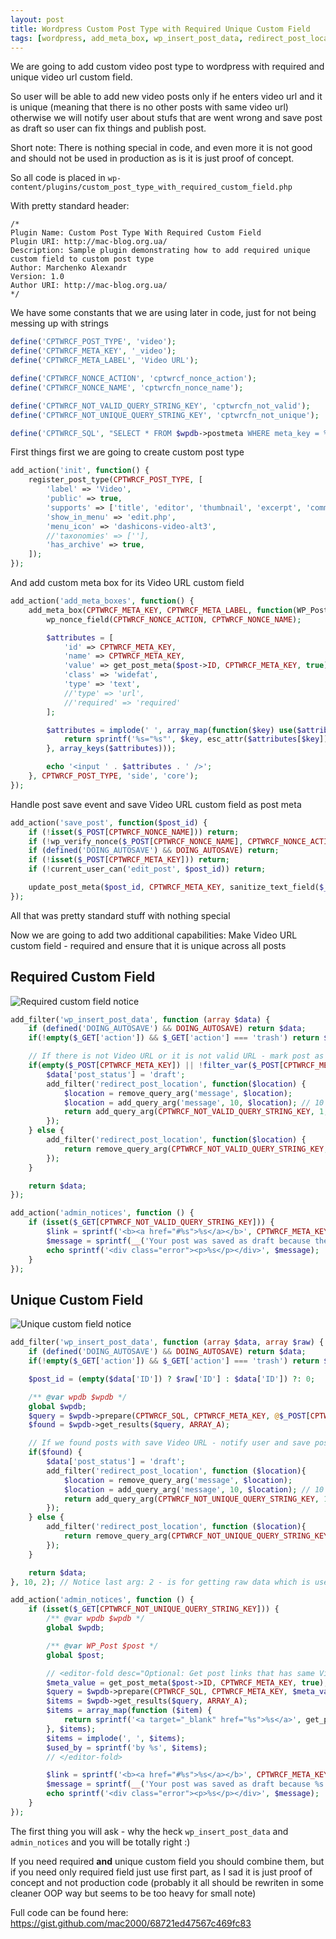 ```yaml
---
layout: post
title: Wordpress Custom Post Type with Required Unique Custom Field
tags: [wordpress, add_meta_box, wp_insert_post_data, redirect_post_location, admin_notices]
---
```


We are going to add custom video post type to wordpress with required and unique video url custom field.

So user will be able to add new video posts only if he enters video url and it is unique (meaning that there is no other posts with same video url) otherwise we will notify user about stufs that are went wrong and save post as draft so user can fix things and publish post.

Short note: There is nothing special in code, and even more it is not good and should not be used in production as is it is just proof of concept.

So all code is placed in `wp-content/plugins/custom_post_type_with_required_custom_field.php`

With pretty standard header:

```
/*
Plugin Name: Custom Post Type With Required Custom Field
Plugin URI: http://mac-blog.org.ua/
Description: Sample plugin demonstrating how to add required unique custom field to custom post type
Author: Marchenko Alexandr
Version: 1.0
Author URI: http://mac-blog.org.ua/
*/
```

We have some constants that we are using later in code, just for not being messing up with strings

```php
define('CPTWRCF_POST_TYPE', 'video');
define('CPTWRCF_META_KEY', '_video');
define('CPTWRCF_META_LABEL', 'Video URL');

define('CPTWRCF_NONCE_ACTION', 'cptwrcf_nonce_action');
define('CPTWRCF_NONCE_NAME', 'cptwrcfn_nonce_name');

define('CPTWRCF_NOT_VALID_QUERY_STRING_KEY', 'cptwrcfn_not_valid');
define('CPTWRCF_NOT_UNIQUE_QUERY_STRING_KEY', 'cptwrcfn_not_unique');

define('CPTWRCF_SQL', "SELECT * FROM $wpdb->postmeta WHERE meta_key = %s AND meta_value = %s AND post_id <> %d");
```

First things first we are going to create custom post type

```php
add_action('init', function() {
    register_post_type(CPTWRCF_POST_TYPE, [
        'label' => 'Video',
        'public' => true,
        'supports' => ['title', 'editor', 'thumbnail', 'excerpt', 'comments'],
        'show_in_menu' => 'edit.php',
        'menu_icon' => 'dashicons-video-alt3',
        //'taxonomies' => [''],
        'has_archive' => true,
    ]);
});
```

And add custom meta box for its Video URL custom field

```php
add_action('add_meta_boxes', function() {
    add_meta_box(CPTWRCF_META_KEY, CPTWRCF_META_LABEL, function(WP_Post $post) {
        wp_nonce_field(CPTWRCF_NONCE_ACTION, CPTWRCF_NONCE_NAME);

        $attributes = [
            'id' => CPTWRCF_META_KEY,
            'name' => CPTWRCF_META_KEY,
            'value' => get_post_meta($post->ID, CPTWRCF_META_KEY, true),
            'class' => 'widefat',
            'type' => 'text',
            //'type' => 'url',
            //'required' => 'required'
        ];

        $attributes = implode(' ', array_map(function($key) use($attributes) {
            return sprintf('%s="%s"', $key, esc_attr($attributes[$key]));
        }, array_keys($attributes)));

        echo '<input ' . $attributes . ' />';
    }, CPTWRCF_POST_TYPE, 'side', 'core');
});
```

Handle post save event and save Video URL custom field as post meta

```php
add_action('save_post', function($post_id) {
    if (!isset($_POST[CPTWRCF_NONCE_NAME])) return;
    if (!wp_verify_nonce($_POST[CPTWRCF_NONCE_NAME], CPTWRCF_NONCE_ACTION)) return;
    if (defined('DOING_AUTOSAVE') && DOING_AUTOSAVE) return;
    if (!isset($_POST[CPTWRCF_META_KEY])) return;
    if (!current_user_can('edit_post', $post_id)) return;

    update_post_meta($post_id, CPTWRCF_META_KEY, sanitize_text_field($_POST[CPTWRCF_META_KEY]));
});
```

All that was pretty standard stuff with nothing special

Now we are going to add two additional capabilities: Make Video URL custom field - required and ensure that it is unique across all posts

Required Custom Field
---------------------

![Required custom field notice](/images/cptwrcf/required.png)

```php
add_filter('wp_insert_post_data', function (array $data) {
    if (defined('DOING_AUTOSAVE') && DOING_AUTOSAVE) return $data;
    if(!empty($_GET['action']) && $_GET['action'] === 'trash') return $data; // Make sure to do nothing for posts that are going to be deleted

    // If there is not Video URL or it is not valid URL - mark post as draft and notify user
    if(empty($_POST[CPTWRCF_META_KEY]) || !filter_var($_POST[CPTWRCF_META_KEY], FILTER_VALIDATE_URL)) {
        $data['post_status'] = 'draft';
        add_filter('redirect_post_location', function($location) {
            $location = remove_query_arg('message', $location);
            $location = add_query_arg('message', 10, $location); // 10 is for "Post draft updated" message
            return add_query_arg(CPTWRCF_NOT_VALID_QUERY_STRING_KEY, 1, $location);
        });
    } else {
        add_filter('redirect_post_location', function($location) {
            return remove_query_arg(CPTWRCF_NOT_VALID_QUERY_STRING_KEY, $location);
        });
    }

    return $data;
});

add_action('admin_notices', function () {
    if (isset($_GET[CPTWRCF_NOT_VALID_QUERY_STRING_KEY])) {
        $link = sprintf('<b><a href="#%s">%s</a></b>', CPTWRCF_META_KEY, CPTWRCF_META_LABEL);
        $message = sprintf(__('Your post was saved as draft because there is no required %s or it is invalid!'), $link);
        echo sprintf('<div class="error"><p>%s</p></div>', $message);
    }
});
```

Unique Custom Field
-------------------

![Unique custom field notice](/images/cptwrcf/unique.png)

```php
add_filter('wp_insert_post_data', function (array $data, array $raw) {
    if (defined('DOING_AUTOSAVE') && DOING_AUTOSAVE) return $data;
    if(!empty($_GET['action']) && $_GET['action'] === 'trash') return $data; // Make sure to do nothing for posts that are going to be deleted

    $post_id = (empty($data['ID']) ? $raw['ID'] : $data['ID']) ?: 0;

    /** @var wpdb $wpdb */
    global $wpdb;
    $query = $wpdb->prepare(CPTWRCF_SQL, CPTWRCF_META_KEY, @$_POST[CPTWRCF_META_KEY], $post_id);
    $found = $wpdb->get_results($query, ARRAY_A);

    // If we found posts with save Video URL - notify user and save post as a draft
    if($found) {
        $data['post_status'] = 'draft';
        add_filter('redirect_post_location', function ($location){
            $location = remove_query_arg('message', $location);
            $location = add_query_arg('message', 10, $location); // 10 is for "Post draft updated" message from `edit-form-advanced.php`
            return add_query_arg(CPTWRCF_NOT_UNIQUE_QUERY_STRING_KEY, 1, $location);
        });
    } else {
        add_filter('redirect_post_location', function ($location){
            return remove_query_arg(CPTWRCF_NOT_UNIQUE_QUERY_STRING_KEY, $location);
        });
    }

    return $data;
}, 10, 2); // Notice last arg: 2 - is for getting raw data which is used to determine post id

add_action('admin_notices', function () {
    if (isset($_GET[CPTWRCF_NOT_UNIQUE_QUERY_STRING_KEY])) {
        /** @var wpdb $wpdb */
        global $wpdb;

        /** @var WP_Post $post */
        global $post;

        // <editor-fold desc="Optional: Get post links that has same Video URL">
        $meta_value = get_post_meta($post->ID, CPTWRCF_META_KEY, true);
        $query = $wpdb->prepare(CPTWRCF_SQL, CPTWRCF_META_KEY, $meta_value, $post->ID);
        $items = $wpdb->get_results($query, ARRAY_A);
        $items = array_map(function ($item) {
            return sprintf('<a target="_blank" href="%s">%s</a>', get_permalink($item['post_id']), get_the_title($item['post_id']));
        }, $items);
        $items = implode(', ', $items);
        $used_by = sprintf('by %s', $items);
        // </editor-fold>

        $link = sprintf('<b><a href="#%s">%s</a></b>', CPTWRCF_META_KEY, CPTWRCF_META_LABEL);
        $message = sprintf(__('Your post was saved as draft because %s is already used %s'), $link, $used_by);
        echo sprintf('<div class="error"><p>%s</p></div>', $message);
    }
});
```

The first thing you will ask - why the heck `wp_insert_post_data` and `admin_notices` and you will be totally right :)

If you need required **and** unique custom field you should combine them, but if you need only required field just use first part, as I sad it is just proof of concept and not production code (probably it all should be rewriten in some cleaner OOP way but seems to be too heavy for small note)

Full code can be found here: https://gist.github.com/mac2000/68721ed47567c469fc83
